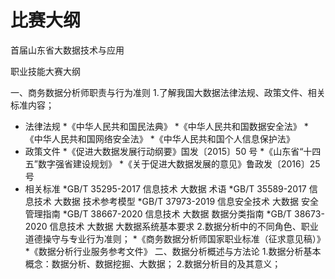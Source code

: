 # 比赛大纲

首届山东省大数据技术与应用

职业技能大赛大纲

一、商务数据分析师职责与行为准则
1.了解我国大数据法律法规、政策文件、相关标准内容；
* 法律法规
    *《中华人民共和国民法典》
    *《中华人民共和国数据安全法》
    *《中华人民共和国网络安全法》
    *《中华人民共和国个人信息保护法》
* 政策文件
    *《促进大数据发展行动纲要》国发〔2015〕50 号
    *《山东省“十四五”数字强省建设规划》
    *《关于促进大数据发展的意见》鲁政发〔2016〕25 号
* 相关标准
    *GB/T 35295-2017 信息技术 大数据 术语
    *GB/T 35589-2017 信息技术 大数据 技术参考模型
    *GB/T 37973-2019 信息安全技术 大数据 安全管理指南
    *GB/T 38667-2020 信息技术 大数据 数据分类指南
    *GB/T 38673-2020 信息技术 大数据 大数据系统基本要求
2.数据分析中的不同角色、职业道德操守与专业行为准则；
    *《商务数据分析师国家职业标准（征求意见稿）》
    *《数据分析行业服务参考文件》
二、数据分析概述与方法论
1.数据分析基本概念：数据分析、数据挖掘、大数据；
2.数据分析目的及其意义；
    